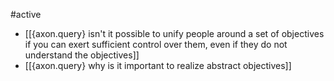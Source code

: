 #active 

- [[{axon.query} isn't it possible to unify people around a set of objectives if you can exert sufficient control  over them, even if they do not understand the objectives]]
- [[{axon.query} why is it important to realize abstract objectives]]